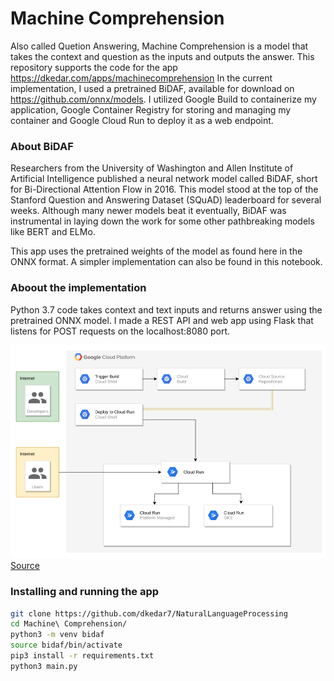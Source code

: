 # Machine Comprehension

Also called Quetion Answering, Machine Comprehension is a model that takes the context and question as the inputs and outputs the answer. This repository supports the code for the app https://dkedar.com/apps/machinecomprehension
In the current implementation, I used a pretrained BiDAF, available for download on https://github.com/onnx/models. 
I utilized Google Build to containerize my application, Google Container Registry for storing and managing my container and Google Cloud Run to deploy it as a web endpoint.

### About BiDAF
Researchers from the University of Washington and Allen Institute of Artificial Intelligence published a neural network model called BiDAF, short for Bi-Directional Attention Flow in 2016. This model stood at the top of the Stanford Question and Answering Dataset (SQuAD) leaderboard for several weeks. Although many newer models beat it eventually, BiDAF was instrumental in laying down the work for some other pathbreaking models like BERT and ELMo.

This app uses the pretrained weights of the model as found here in the ONNX format. A simpler implementation can also be found in this notebook.


### Aboout the implementation
Python 3.7 code takes context and text inputs and returns answer using the pretrained ONNX model. I made a REST API and web app using Flask that listens for POST requests on the localhost:8080 port.

<img src="https://github.com/dkedar7/NaturalLanguageProcessing/blob/master/Machine%20Comprehension/architecture.png" alt="Cloud Run Architecture">
<a href="https://cloud.google.com/run/docs/" target="_blank">Source</a>

### Installing and running the app

```bash
git clone https://github.com/dkedar7/NaturalLanguageProcessing
cd Machine\ Comprehension/
python3 -m venv bidaf
source bidaf/bin/activate
pip3 install -r requirements.txt
python3 main.py
```